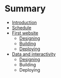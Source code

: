 # Summary

* [Introduction](README.md)
* [Schedule](schedule.md)
* [First website](first-website/first-website.md)
   * [Designing](first-website/designing.md)
   * [Building](first-website/building.md)
   * [Deploying](first-website/deploying.md)
* [Data and interactivity](data-and-interactivity/data-and-interactivity.md)
   * [Designing](data-and-interactivity/designing.md)
   * Building
   * Deploying

